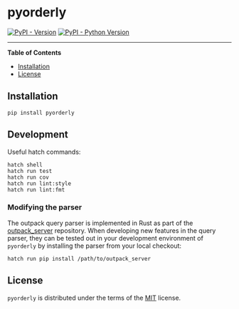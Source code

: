 # pyorderly

[![PyPI - Version](https://img.shields.io/pypi/v/pyorderly.svg)](https://pypi.org/project/pyorderly)
[![PyPI - Python Version](https://img.shields.io/pypi/pyversions/pyorderly.svg)](https://pypi.org/project/pyorderly)

-----

**Table of Contents**

- [Installation](#installation)
- [License](#license)

## Installation

```console
pip install pyorderly
```

## Development

Useful hatch commands:

```
hatch shell
hatch run test
hatch run cov
hatch run lint:style
hatch run lint:fmt
```

### Modifying the parser

The outpack query parser is implemented in Rust as part of the
[outpack_server](https://github.com/mrc-ide/outpack_server) repository. When
developing new features in the query parser, they can be tested out in your
development environment of `pyorderly` by installing the parser from your local
checkout:

```
hatch run pip install /path/to/outpack_server
```


## License

`pyorderly` is distributed under the terms of the [MIT](https://spdx.org/licenses/MIT.html) license.
